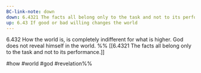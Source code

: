```yaml
---
BC-link-note: down
down: 6.4321 The facts all belong only to the task and not to its performance.
up: 6.43 If good or bad willing changes the world
---
```

6.432 How the world is, is completely indifferent for what is higher. God does not reveal himself in the world.
%%
[[6.4321 The facts all belong only to the task and not to its performance.]]

#how #world #god #revelation%%